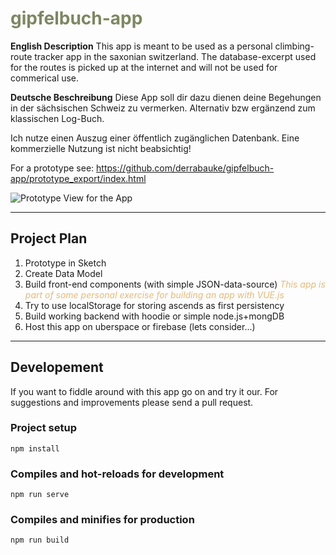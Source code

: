 # <span style="color:#7C8861">gipfelbuch-app</span>
**English Description**
This app is meant to be used as a personal climbing-route tracker app in the saxonian switzerland.
The database-excerpt used for the routes is picked up at the internet and will not be used for commerical use.

**Deutsche Beschreibung**
Diese App soll dir dazu dienen deine Begehungen in der sächsischen Schweiz zu vermerken. Alternativ bzw ergänzend zum klassischen Log-Buch.

Ich nutze einen Auszug einer öffentlich zugänglichen Datenbank. Eine kommerzielle Nutzung ist nicht beabsichtig!

For a prototype see: https://github.com/derrabauke/gipfelbuch-app/prototype_export/index.html

![Prototype View for the App](https://github.com/derrabauke/gipfelbuch-app/blob/master/prototype_export/45B5C077-DAEE-4FB4-8522-75CF7885B882.png" "Prototype View")
___
## Project Plan

1. Prototype in Sketch
2. Create Data Model
3. Build front-end components (with simple   JSON-data-source) *<em style="color:#E8B977">This app is part of some personal exercise for building an app with VUE.js</em>*
4. Try to use localStorage for storing ascends as first persistency
5. Build working backend with hoodie or simple node.js+mongDB
6. Host this app on uberspace or firebase (lets consider...)
---
## Developement
If you want to fiddle around with this app go on and try it our. For suggestions and improvements please send a pull request.

### Project setup
```
npm install
```

### Compiles and hot-reloads for development
```
npm run serve
```

### Compiles and minifies for production
```
npm run build
```
